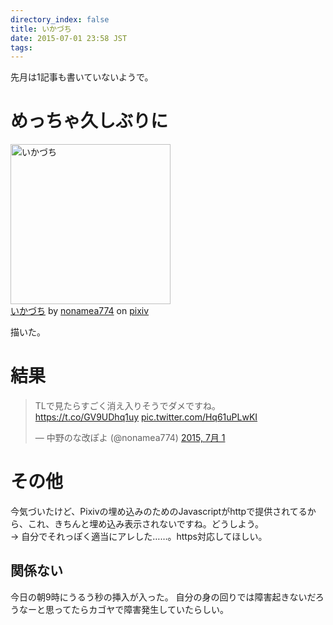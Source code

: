 ```yaml
---
directory_index: false
title: いかづち
date: 2015-07-01 23:58 JST
tags: 
---
```


先月は1記事も書いていないようで。

# めっちゃ久しぶりに

<!-- <script src="http://source.pixiv.net/source/embed.js" data-id="51190593_1da563a774fc386fd5a6ac50bbef5536" data-size="medium" data-border="on" charset="utf-8"></script><noscript><p><a href="http://www.pixiv.net/member_illust.php?mode=medium&amp;illust_id=51190593" target="_blank">いかづち</a> by <a href="http://www.pixiv.net/member.php?id=85284" target="_blank">nonamea774</a> on <a href="http://www.pixiv.net/" target="_blank">pixiv</a></p></noscript> -->
<!-- embed over https できないのつらい -->

<p>
<a href="http://www.pixiv.net/member_illust.php?mode=medium&amp;illust_id=51190593">
<img src="https://i.gyazo.com/16df8b22b43a70e301d9cbf45737fea8.png" height="256" width="256" alt="いかづち"><br />
<a href="http://www.pixiv.net/member_illust.php?mode=medium&amp;illust_id=51190593" target="_blank">いかづち</a> by <a href="http://www.pixiv.net/member.php?id=85284" target="_blank">nonamea774</a> on <a href="http://www.pixiv.net/" target="_blank">pixiv</a>
</a>
</p>

描いた。

# 結果

<blockquote class="twitter-tweet" lang="ja"><p lang="ja" dir="ltr">TLで見たらすごく消え入りそうでダメですね。 <a href="https://t.co/GV9UDhq1uy">https://t.co/GV9UDhq1uy</a> <a href="http://t.co/Hq61uPLwKI">pic.twitter.com/Hq61uPLwKI</a></p>&mdash; 中野のな改ぽよ (@nonamea774) <a href="https://twitter.com/nonamea774/status/616246501677793282">2015, 7月 1</a></blockquote>
<script async src="//platform.twitter.com/widgets.js" charset="utf-8"></script>

# その他

今気づいたけど、Pixivの埋め込みのためのJavascriptがhttpで提供されてるから、これ、きちんと埋め込み表示されないですね。どうしよう。<br />
→ 自分でそれっぽく適当にアレした……。https対応してほしい。

## 関係ない

今日の朝9時にうるう秒の挿入が入った。
自分の身の回りでは障害起きないだろうなーと思ってたらカゴヤで障害発生していたらしい。
